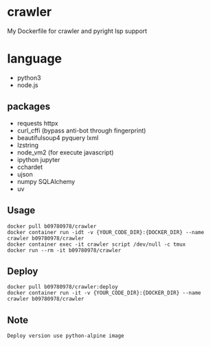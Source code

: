 # crawler
My Dockerfile for crawler and pyright lsp support

# language
- python3
- node.js

## packages
- requests httpx
- curl_cffi (bypass anti-bot through fingerprint)
- beautifulsoup4 pyquery lxml
- lzstring
- node_vm2 (for execute javascript)
- ipython jupyter
- cchardet
- ujson
- numpy SQLAlchemy
- uv

## Usage
    docker pull b09780978/crawler
    docker container run -idt -v {YOUR_CODE_DIR}:{DOCKER_DIR} --name crawler b09780978/crawler
    docker container exec -it crawler script /dev/null -c tmux
    docker run --rm -it b09780978/crawler

## Deploy
    docker pull b09780978/crawler:deploy
    docker container run -it -v {YOUR_CODE_DIR}:{DOCKER_DIR} --name crawler b09780978/crawler
    
## Note
    Deploy version use python-alpine image
